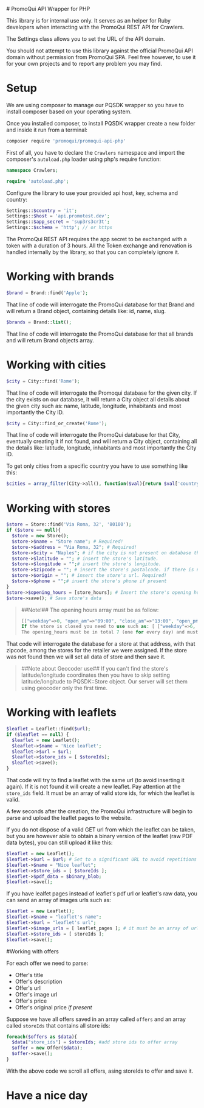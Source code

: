 # PromoQui API Wrapper for PHP

This library is for internal use only. It serves as an helper for Ruby developers when interacting with the PromoQui REST API for Crawlers.

The Settings class allows you to set the URL of the API domain.

You should not attempt to use this library against the official PromoQui API domain without permission from PromoQui SPA. Feel free however, to use it for your own projects and to report any problem you may find.

# Setup
We are using composer to manage our PQSDK wrapper so you have to install composer based on your operating system.

Once you installed composer, to install PQSDK wrapper create a new folder and inside it run from a terminal:
```bash
composer require 'promoqui/promoqui-api-php'
```
First of all, you have to declare the `Crawlers` namespace and import the composer's `autoload.php` loader using php's require function:
```php
namespace Crawlers;

require 'autoload.php';
```

Configure the library to use your provided api host, key, schema and country:

```php
Settings::$country = 'it';
Settings::$host = 'api.promotest.dev';
Settings::$app_secret = 'sup3rs3cr3t';
Settings::$schema = 'http'; // or https
```

The PromoQui REST API requires the app secret to be exchanged with a token with a duration of 3 hours. All the Token exchange and renovation is handled internally by the library, so that you can completely ignore it.

# Working with brands

```php
$brand = Brand::find('Apple');
```

That line of code will interrogate the PromoQui database for that Brand and will return a Brand object, containing details like: id, name, slug.

```php
$brands = Brand::list();
```

That line of code will interrogate the PromoQui database for that all brands and will return Brand objects array.

# Working with cities

```php
$city = City::find('Rome');
```
That line of code will interrogate the Promoqui database for the given city. If the city exists on our database, it will return a City object all details about the given city such as: name, latitude, longitude, inhabitants and most importantly the City ID.

```php
$city = City::find_or_create('Rome');
```

That line of code will interrogate the PromoQui database for that City, eventually creating it if not found, and will return a City object, containing all the details like: latitude, longitude, inhabitants and most importantly the City ID.

To get only cities from a specific country you have to use something like this:
```php
$cities = array_filter(City->all(), function($val){return $val['country'] == 'gbr';}); # will return an array of City objects that havve only country=gbr
```

# Working with stores

```php
$store = Store::find('Via Roma, 32', '80100');
if ($store == null){
  $store = new Store();
  $store->$name = "Store name"; # Required!
  $store->$address = "Via Roma, 32"; # Required!
  $store->$city = "Naples"; # if the city is not present on database then the city will be created. Required!
  $store->$latitude = ""; # insert the store's latitude.
  $store->$longitude = "";# insert the store's longitude.
  $store->$zipcode = ""; # insert the store's postalcode. if there is no postalcode, insert "00000". Required!
  $store->$origin = ""; # insert the store's url. Required!
  $store->$phone = "";# insert the store's phone if present
}
$store->$opening_hours = [store_hours]; # Insert the store's opening hours as array. Required!
$store->save(); # Save store's data
```

>##Note!##
>The opening hours array must be as follow:
>```php
>[["weekday"=>0, "open_am"=>"09:00", "close_am"=>"13:00", "open_pm"=>"14:00", "close_pm"=>"18:00"], ...]
> If the store is closed you need to use such as: [ ["weekday"=>6, "closed"=>true] ]
> The opening_hours must be in total 7 (one for every day) and must be uniq so please be carreful with this
>```


That code will interrogate the database for a store at that address, with that zipcode, among the stores for the retailer we were assigned. If the store was not found then we will set all data of store and then save it.


>##Note about Geocoder use##
>If you can't find the store's latitude/longitude coordinates then you have to skip setting latitude/longitude to PQSDK::Store object. Our server will set them using geocoder only the first time.

# Working with leaflets

```php
$leaflet = Leaflet::find($url);
if ($leaflet == null) {
  $leaflet = new Leaflet();
  $leaflet->$name = 'Nice leaflet';
  $leaflet->$url = $url;
  $leaflet->$store_ids = [ $storeIds];
  $leaflet->save();
}
```

That code will try to find a leaflet with the same url (to avoid inserting it again). If it is not found it will create a new leaflet. Pay attention at the `store_ids` field. It must be an array of valid store ids, for which the leaflet is valid.

A few seconds after the creation, the PromoQui infrastructure will begin to parse and upload the leaflet pages to the website.

If you do not dispose of a valid GET url from which the leaflet can be taken, but you are however able to obtain a binary version of the leaflet (raw PDF data bytes), you can still upload it like this:

```php
$leaflet = new Leaflet();
$leaflet->$url = $url; # Set to a significant URL to avoid repetitions
$leaflet->$name = "Nice leaflet";
$leaflet->$store_ids = [ $storeIds ];
$leaflet->$pdf_data = $binary_blob;
$leaflet->save();
```
If you have lealfet pages instead of leaflet's pdf url or leaflet's raw data, you can send an array of images urls such as:

```php
$leaflet = new Leaflet();
$leaflet->$name = "leaflet's name";
$leaflet->$url = "leaflet's url";
$leaflet->$image_urls = [ leaflet_pages ]; # it must be an array of urls
$leaflet->$store_ids = [ storeIds ];
$leaflet->save();
```

#Working with offers

For each offer we need to parse:
  * Offer's title
  * Offer's description
  * Offer's url
  * Offer's image url
  * Offer's price
  * Offer's original price _if present_

Suppose we have all offers saved in an array called `offers` and an array called `storeIds` that contains all store ids:
```php
foreach($offers as $data){
  $data["store_ids"] = $storeIds; #add store ids to offer array
  $offer = new Offer($data);
  $offer->save();
}
```
With the above code we scroll all offers, asing storeIds to offer and save it.

# Have a nice day
